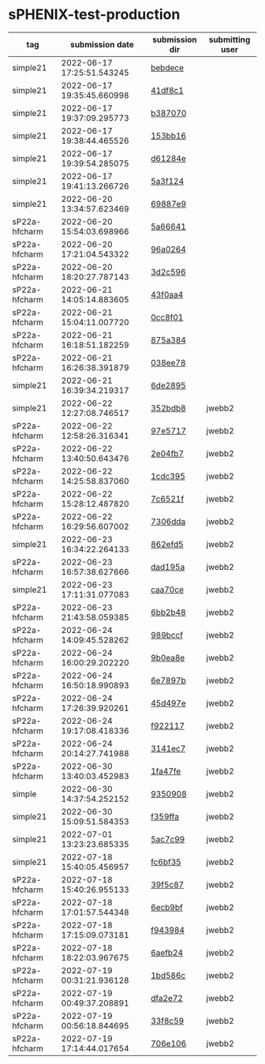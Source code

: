 # sPHENIX-test-production
|tag     |submission date   |submission dir    | submitting user |
|--------|------------------|------------------|-----------------|
|simple21|2022-06-17 17:25:51.543245|[bebdece](https://github.com/klendathu2k/sPHENIX-test-production/tree/bebdece/simple21)||
|simple21|2022-06-17 19:35:45.660998|[41df8c1](https://github.com/klendathu2k/sPHENIX-test-production/tree/41df8c1/simple21)||
|simple21|2022-06-17 19:37:09.295773|[b387070](https://github.com/klendathu2k/sPHENIX-test-production/tree/b387070/simple21)||
|simple21|2022-06-17 19:38:44.465526|[153bb16](https://github.com/klendathu2k/sPHENIX-test-production/tree/153bb16/simple21)||
|simple21|2022-06-17 19:39:54.285075|[d61284e](https://github.com/klendathu2k/sPHENIX-test-production/tree/d61284e/simple21)||
|simple21|2022-06-17 19:41:13.266726|[5a3f124](https://github.com/klendathu2k/sPHENIX-test-production/tree/5a3f124/simple21)||
|simple21|2022-06-20 13:34:57.623469|[69887e9](https://github.com/klendathu2k/sPHENIX-test-production/tree/69887e9/simple21)||
|sP22a-hfcharm|2022-06-20 15:54:03.698966|[5a66641](https://github.com/klendathu2k/sPHENIX-test-production/tree/5a66641/sP22a-hfcharm)||
|sP22a-hfcharm|2022-06-20 17:21:04.543322|[96a0264](https://github.com/klendathu2k/sPHENIX-test-production/tree/96a0264/sP22a-hfcharm)||
|sP22a-hfcharm|2022-06-20 18:20:27.787143|[3d2c596](https://github.com/klendathu2k/sPHENIX-test-production/tree/3d2c596/sP22a-hfcharm)||
|sP22a-hfcharm|2022-06-21 14:05:14.883605|[43f0aa4](https://github.com/klendathu2k/sPHENIX-test-production/tree/43f0aa4/sP22a-hfcharm)||
|sP22a-hfcharm|2022-06-21 15:04:11.007720|[0cc8f01](https://github.com/klendathu2k/sPHENIX-test-production/tree/0cc8f01/sP22a-hfcharm)||
|sP22a-hfcharm|2022-06-21 16:18:51.182259|[875a384](https://github.com/klendathu2k/sPHENIX-test-production/tree/875a384/sP22a-hfcharm)||
|sP22a-hfcharm|2022-06-21 16:26:38.391879|[038ee78](https://github.com/klendathu2k/sPHENIX-test-production/tree/038ee78/sP22a-hfcharm)||
|simple21|2022-06-21 16:39:34.219317|[6de2895](https://github.com/klendathu2k/sPHENIX-test-production/tree/6de2895/simple21)||
|simple21|2022-06-22 12:27:08.746517|[352bdb8](https://github.com/klendathu2k/sPHENIX-test-production/tree/352bdb8/simple21)|jwebb2|
|sP22a-hfcharm|2022-06-22 12:58:26.316341|[97e5717](https://github.com/klendathu2k/sPHENIX-test-production/tree/97e5717/sP22a-hfcharm)|jwebb2|
|sP22a-hfcharm|2022-06-22 13:40:50.643476|[2e04fb7](https://github.com/klendathu2k/sPHENIX-test-production/tree/2e04fb7/sP22a-hfcharm)|jwebb2|
|sP22a-hfcharm|2022-06-22 14:25:58.837060|[1cdc395](https://github.com/klendathu2k/sPHENIX-test-production/tree/1cdc395/sP22a-hfcharm)|jwebb2|
|sP22a-hfcharm|2022-06-22 15:28:12.487820|[7c6521f](https://github.com/klendathu2k/sPHENIX-test-production/tree/7c6521f/sP22a-hfcharm)|jwebb2|
|sP22a-hfcharm|2022-06-22 16:29:56.607002|[7306dda](https://github.com/klendathu2k/sPHENIX-test-production/tree/7306dda/sP22a-hfcharm)|jwebb2|
|simple21|2022-06-23 16:34:22.264133|[862efd5](https://github.com/klendathu2k/sPHENIX-test-production/tree/862efd5/simple21)|jwebb2|
|sP22a-hfcharm|2022-06-23 16:57:38.627666|[dad195a](https://github.com/klendathu2k/sPHENIX-test-production/tree/dad195a/sP22a-hfcharm)|jwebb2|
|simple21|2022-06-23 17:11:31.077083|[caa70ce](https://github.com/klendathu2k/sPHENIX-test-production/tree/caa70ce/simple21)|jwebb2|
|sP22a-hfcharm|2022-06-23 21:43:58.059385|[6bb2b48](https://github.com/klendathu2k/sPHENIX-test-production/tree/6bb2b48/sP22a-hfcharm)|jwebb2|
|sP22a-hfcharm|2022-06-24 14:09:45.528262|[989bccf](https://github.com/klendathu2k/sPHENIX-test-production/tree/989bccf/sP22a-hfcharm)|jwebb2|
|sP22a-hfcharm|2022-06-24 16:00:29.202220|[9b0ea8e](https://github.com/klendathu2k/sPHENIX-test-production/tree/9b0ea8e/sP22a-hfcharm)|jwebb2|
|sP22a-hfcharm|2022-06-24 16:50:18.990893|[6e7897b](https://github.com/klendathu2k/sPHENIX-test-production/tree/6e7897b/sP22a-hfcharm)|jwebb2|
|sP22a-hfcharm|2022-06-24 17:26:39.920261|[45d497e](https://github.com/klendathu2k/sPHENIX-test-production/tree/45d497e/sP22a-hfcharm)|jwebb2|
|sP22a-hfcharm|2022-06-24 19:17:08.418336|[f922117](https://github.com/klendathu2k/sPHENIX-test-production/tree/f922117/sP22a-hfcharm)|jwebb2|
|sP22a-hfcharm|2022-06-24 20:14:27.741988|[3141ec7](https://github.com/klendathu2k/sPHENIX-test-production/tree/3141ec7/sP22a-hfcharm)|jwebb2|
|sP22a-hfcharm|2022-06-30 13:40:03.452983|[1fa47fe](https://github.com/klendathu2k/sPHENIX-test-production/tree/1fa47fe/sP22a-hfcharm)|jwebb2|
|simple|2022-06-30 14:37:54.252152|[9350908](https://github.com/klendathu2k/sPHENIX-test-production/tree/9350908/simple)|jwebb2|
|simple21|2022-06-30 15:09:51.584353|[f359ffa](https://github.com/klendathu2k/sPHENIX-test-production/tree/f359ffa/simple21)|jwebb2|
|simple21|2022-07-01 13:23:23.685335|[5ac7c99](https://github.com/klendathu2k/sPHENIX-test-production/tree/5ac7c99/simple21)|jwebb2|
|simple21|2022-07-18 15:40:05.456957|[fc6bf35](https://github.com/klendathu2k/sPHENIX-test-production/tree/fc6bf35/simple21)|jwebb2|
|sP22a-hfcharm|2022-07-18 15:40:26.955133|[39f5c87](https://github.com/klendathu2k/sPHENIX-test-production/tree/39f5c87/sP22a-hfcharm)|jwebb2|
|sP22a-hfcharm|2022-07-18 17:01:57.544348|[6ecb9bf](https://github.com/klendathu2k/sPHENIX-test-production/tree/6ecb9bf/sP22a-hfcharm)|jwebb2|
|sP22a-hfcharm|2022-07-18 17:15:09.073181|[f943984](https://github.com/klendathu2k/sPHENIX-test-production/tree/f943984/sP22a-hfcharm)|jwebb2|
|sP22a-hfcharm|2022-07-18 18:22:03.967675|[6aefb24](https://github.com/klendathu2k/sPHENIX-test-production/tree/6aefb24/sP22a-hfcharm)|jwebb2|
|sP22a-hfcharm|2022-07-19 00:31:21.936128|[1bd586c](https://github.com/klendathu2k/sPHENIX-test-production/tree/1bd586c/sP22a-hfcharm)|jwebb2|
|sP22a-hfcharm|2022-07-19 00:49:37.208891|[dfa2e72](https://github.com/klendathu2k/sPHENIX-test-production/tree/dfa2e72/sP22a-hfcharm)|jwebb2|
|sP22a-hfcharm|2022-07-19 00:56:18.844695|[33f8c59](https://github.com/klendathu2k/sPHENIX-test-production/tree/33f8c59/sP22a-hfcharm)|jwebb2|
|sP22a-hfcharm|2022-07-19 17:14:44.017654|[706e106](https://github.com/klendathu2k/sPHENIX-test-production/tree/706e106/sP22a-hfcharm)|jwebb2|
